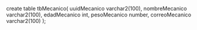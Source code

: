 create table tbMecanico(
    uuidMecanico varchar2(100),
    nombreMecanico varchar2(100),
    edadMecanico int,
    pesoMecanico number,
    correoMecanico varchar2(100)
);
